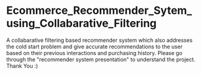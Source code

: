 # Ecommerce_Recommender_Sytem_using_Collabarative_Filtering
A collabarative filtering based recommender system which also addresses the cold start problem and give accurate recommendations to the user based on their previous interactions and purchasing history.
Please go through the "recommender system presentation" to understand the project. Thank You :)
